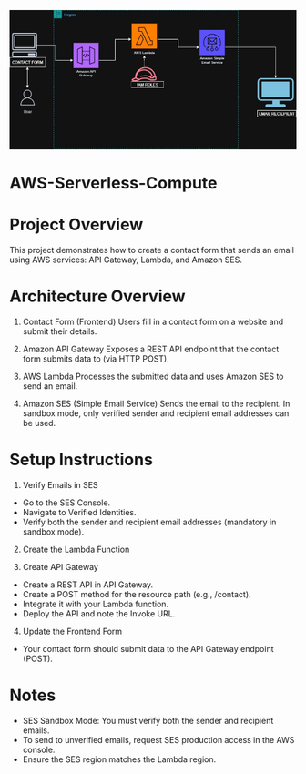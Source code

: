 ![Alt text](html.jpg)

# AWS-Serverless-Compute

# Project Overview
This project demonstrates how to create a contact form that sends an
email using AWS services: API Gateway, Lambda, and Amazon SES.

# Architecture Overview

1.  Contact Form (Frontend)
    Users fill in a contact form on a website and submit their details.

2.  Amazon API Gateway
    Exposes a REST API endpoint that the contact form submits data to
    (via HTTP POST).

3.  AWS Lambda
    Processes the submitted data and uses Amazon SES to send an email.

4.  Amazon SES (Simple Email Service)
    Sends the email to the recipient. In sandbox mode, only verified
    sender and recipient email addresses can be used.


# Setup Instructions

1. Verify Emails in SES

-   Go to the SES Console.
-   Navigate to Verified Identities.
-   Verify both the sender and recipient email addresses (mandatory in
    sandbox mode).

2. Create the Lambda Function

3. Create API Gateway

-   Create a REST API in API Gateway.
-   Create a POST method for the resource path (e.g., /contact).
-   Integrate it with your Lambda function.
-   Deploy the API and note the Invoke URL.

4. Update the Frontend Form

-   Your contact form should submit data to the API Gateway endpoint
    (POST).

# Notes

-   SES Sandbox Mode: You must verify both the sender and recipient
    emails.
-   To send to unverified emails, request SES production access in the
    AWS console.
-   Ensure the SES region matches the Lambda region.




